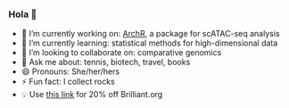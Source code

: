 ### Hola 👋

- 🔭 I’m currently working on: [ArchR](https://www.archrproject.com/), a package for scATAC-seq analysis  
- 🌱 I’m currently learning: statistical methods for high-dimensional data
- 👯 I’m looking to collaborate on: comparative genomics
- 💬 Ask me about: tennis, biotech, travel, books 
- 😄 Pronouns: She/her/hers
- ⚡ Fun fact: I collect rocks
- 💡 Use [this link](http://brilliant.org/PauPaiz/) for 20% off Brilliant.org
